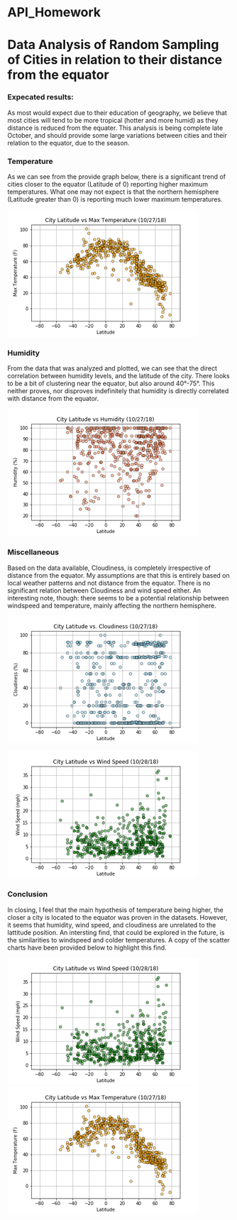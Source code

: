 # API_Homework

<h1> Data Analysis of Random Sampling of Cities in relation to their distance from the equator</h1>

<h3> Expecated results:</h3>
<p>As most would expect due to their education of geography, we believe that most cities will tend to be more tropical (hotter and more humid) as they distance is reduced from the equater. This analysis is being complete late October, and should provide some large variations between cities and their relation to the equator, due to the season.</p>

<h3>Temperature</h3>
<p>As we can see from the provide graph below, there is a significant trend of cities closer to the equator (Latitude of 0) reporting higher maximum temperatures. What one may not expect is that the northern hemisphere (Latitude greater than 0) is reporting much lower maximum temperatures.</p>

![](Notebook/LatVsTemp.png)

<h3>Humidity</h3>
<p>From the data that was analyzed and plotted, we can see that the direct correlation between humidity levels, and the latitude of the city.  There looks to be a bit of clustering near the equator, but also around 40&deg;-75&deg;. This neither proves, nor disproves indefinitely that humidity is directly correlated with distance from the equator.</p>

![](Notebook/LatVsHumid.png)

<h3>Miscellaneous</h3>
<p>Based on the data available, Cloudiness, is completely irrespective of distance from the equator. My assumptions are that this is entirely based on local weather patterns and not distance from the equator.  There is no significant relation between Cloudiness and wind speed either.  An interesting note, though: there seems to be a potential relationship between windspeed and temperature, mainly affecting the northern hemisphere.</p>

![](Notebook/LatVsCloud.png)

![](Notebook/LatVsWind.png)

<h3>Conclusion</h3>
<p>In closing, I feel that the main hypothesis of temperature being higher, the closer a city is located to the equator was proven in the datasets. However, it seems that humidity, wind speed, and cloudiness are unrelated to the lattitude position.  An intersting find, that could be explored in the future, is the similarities to windspeed and colder temperatures. A copy of the scatter charts have been provided below to highlight this find.</p>

![](Notebook/LatVsWind.png)
![](Notebook/LatVsTemp.png) 